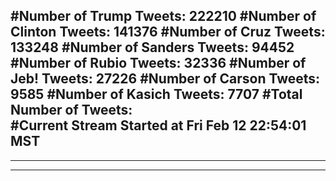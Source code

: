 #Number of Trump Tweets: 222210
#Number of Clinton Tweets: 141376
#Number of Cruz Tweets: 133248
#Number of Sanders Tweets: 94452
#Number of Rubio Tweets: 32336
#Number of Jeb! Tweets: 27226
#Number of Carson Tweets: 9585
#Number of Kasich Tweets: 7707
#Total Number of Tweets:  
#Current Stream Started at Fri Feb 12 22:54:01 MST
---
---
---
